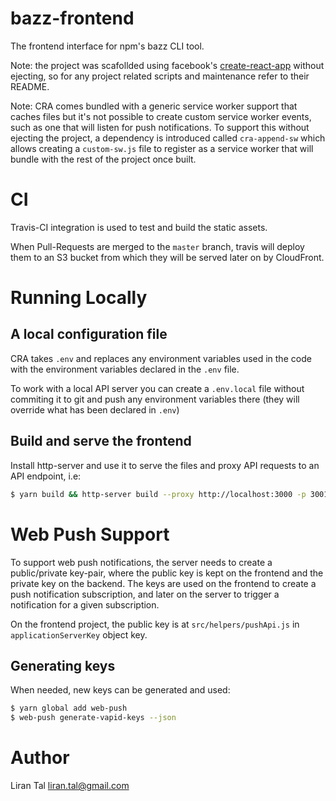 # bazz-frontend

The frontend interface for npm's bazz CLI tool.

Note: the project was scafollded using facebook's [create-react-app](https://github.com/facebookincubator/create-react-app) without ejecting, so for any project related scripts and maintenance refer to their README.

Note: CRA comes bundled with a generic service worker support that caches files but it's not possible to create custom service worker events, such as one that will listen for push notifications. To support this without ejecting the project, a dependency is introduced called `cra-append-sw` which allows creating a `custom-sw.js` file to register as a service worker that will bundle with the rest of the project once built.


# CI

Travis-CI integration is used to test and build the static assets.

When Pull-Requests are merged to the `master` branch, travis will deploy them to an S3 bucket from which they will be served later on by CloudFront.

# Running Locally

## A local configuration file

CRA takes `.env` and replaces any environment variables used in the code with the environment variables declared in the `.env` file.

To work with a local API server you can create a `.env.local` file without commiting it to git and push any environment variables there (they will override what has been declared in `.env`)

## Build and serve the frontend 

Install http-server and use it to serve the files and proxy API requests to an API endpoint, i.e:

```bash
$ yarn build && http-server build --proxy http://localhost:3000 -p 3001
```

# Web Push Support

To support web push notifications, the server needs to create a public/private key-pair, where the public key is kept on the frontend and the private key on the backend.
The keys are used on the frontend to create a push notification subscription, and later on the server to trigger a notification for a given subscription.

On the frontend project, the public key is at `src/helpers/pushApi.js` in `applicationServerKey` object key.

## Generating keys

When needed, new keys can be generated and used:

```bash
$ yarn global add web-push
$ web-push generate-vapid-keys --json
```

# Author
Liran Tal <liran.tal@gmail.com>